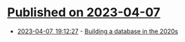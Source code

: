# [Published on 2023-04-07](index.md)

* [2023-04-07, 19:12:27](https://lobste.rs/s/2vtqgu/building_database_2020s) - [Building a database in the 2020s](https://me.0xffff.me/build-database-in-2020s.html)
